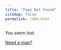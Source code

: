 ```yaml
---
title: "Page Not Found"
sitemap: false
permalink: /404.html
---
```


You seem lost. 

[Need a map?](https://maps.google.com)
